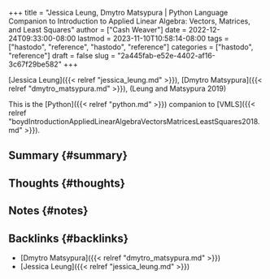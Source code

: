 +++
title = "Jessica Leung, Dmytro Matsypura | Python Language Companion to Introduction to Applied Linear Algebra: Vectors, Matrices, and Least Squares"
author = ["Cash Weaver"]
date = 2022-12-24T09:33:00-08:00
lastmod = 2023-11-10T10:58:14-08:00
tags = ["hastodo", "reference", "hastodo", "reference"]
categories = ["hastodo", "reference"]
draft = false
slug = "2a445fab-e52e-4402-af16-3c67f29be582"
+++

[Jessica Leung]({{< relref "jessica_leung.md" >}}), [Dmytro Matsypura]({{< relref "dmytro_matsypura.md" >}}), (Leung and Matsypura 2019)

This is the [Python]({{< relref "python.md" >}}) companion to [VMLS]({{< relref "boydIntroductionAppliedLinearAlgebraVectorsMatricesLeastSquares2018.md" >}}).


## Summary {#summary}


## Thoughts {#thoughts}


## Notes {#notes}


## Backlinks {#backlinks}

-   [Dmytro Matsypura]({{< relref "dmytro_matsypura.md" >}})
-   [Jessica Leung]({{< relref "jessica_leung.md" >}})
